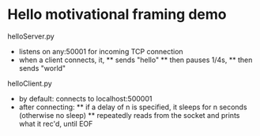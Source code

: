 # Hello motivational framing demo


helloServer.py
* listens on any:50001 for incoming TCP connection
* when a client connects, it,
** sends "hello"
** then pauses 1/4s,
** then sends "world"

helloClient.py
* by default: connects to localhost:500001
* after connecting:
** if a delay of n is specified, it sleeps for n seconds (otherwise no sleep)
** repeatedly reads from the socket and prints what it rec'd, until EOF



